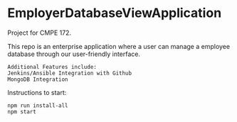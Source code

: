# EmployerDatabaseViewApplication

Project for CMPE 172.

This repo is an enterprise application where a user can manage a employee database through our user-friendly interface. 
    
    Additional Features include:
    Jenkins/Ansible Integration with Github
    MongoDB Integration

Instructions to start:

```
npm run install-all
npm start
```

